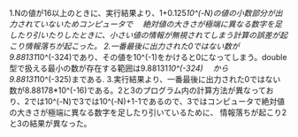 1.Nの値が16以上のときに、実行結果より、1+0.125*10^(-N)の値の小数部分が出力されていないためコンピュータで
　絶対値の大きさが極端に異なる数字を足したり引いたりしたときに、小さい値の情報が無視されてしまう計算の誤差が起こり情報落ちが起こった。
2.一番最後に出力された0ではない数が9.88131*10^(-324)であり、その値を10^(-1)をかけると0になってしまう。double型で扱える最小の数が存在する範囲は9.88131*10^(-324)
　から9.88131*10^(-325)まである.
3.実行結果より、一番最後に出力された0ではない数が8.88178*10^(-16)である。2と3のプログラム内の計算方法が異なっており、2では10^(-N)で3では10^(-N)+1-1であるので、3ではコンピュータで絶対値の大きさが極端に異なる数字を足したり引いているために、
情報落ちが起こり2と3の結果が異なった。

